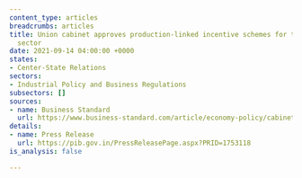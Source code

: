 ```yaml
---
content_type: articles
breadcrumbs: articles
title: Union cabinet approves production-linked incentive schemes for the textiles
  sector
date: 2021-09-14 04:00:00 +0000
states:
- Center-State Relations
sectors:
- Industrial Policy and Business Regulations
subsectors: []
sources:
- name: Business Standard
  url: https://www.business-standard.com/article/economy-policy/cabinet-approves-rs-10-683-cr-pli-scheme-for-textiles-goyal-121090800700_1.html
details:
- name: Press Release
  url: https://pib.gov.in/PressReleasePage.aspx?PRID=1753118
is_analysis: false

---
```

